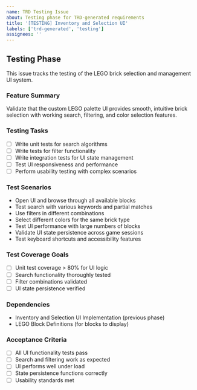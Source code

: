 ```yaml
---
name: TRD Testing Issue
about: Testing phase for TRD-generated requirements
title: '[TESTING] Inventory and Selection UI'
labels: ['trd-generated', 'testing']
assignees: ''
---
```


## Testing Phase

This issue tracks the testing of the LEGO brick selection and management UI system.

### Feature Summary
Validate that the custom LEGO palette UI provides smooth, intuitive brick selection with working search, filtering, and color selection features.

### Testing Tasks
- [ ] Write unit tests for search algorithms
- [ ] Write tests for filter functionality
- [ ] Write integration tests for UI state management
- [ ] Test UI responsiveness and performance
- [ ] Perform usability testing with complex scenarios

### Test Scenarios
- Open UI and browse through all available blocks
- Test search with various keywords and partial matches
- Use filters in different combinations
- Select different colors for the same brick type
- Test UI performance with large numbers of blocks
- Validate UI state persistence across game sessions
- Test keyboard shortcuts and accessibility features

### Test Coverage Goals
- [ ] Unit test coverage > 80% for UI logic
- [ ] Search functionality thoroughly tested
- [ ] Filter combinations validated
- [ ] UI state persistence verified

### Dependencies
- Inventory and Selection UI Implementation (previous phase)
- LEGO Block Definitions (for blocks to display)

### Acceptance Criteria
- [ ] All UI functionality tests pass
- [ ] Search and filtering work as expected
- [ ] UI performs well under load
- [ ] State persistence functions correctly
- [ ] Usability standards met